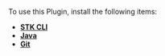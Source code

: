 To use this Plugin, install the following items:
- [**STK CLI**](https://docs.v1.stackspot.com/platform-content/stk-cli/install/)
- [**Java**](https://openjdk.org/)
- [**Git**](https://git-scm.com/)
